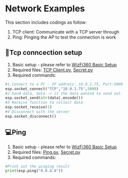 # Network Examples
This section includes codings as follow:
1. TCP client: Communicate with a TCP server through
2. Ping: Pinging the AP to test the connection is work

## 🔰Tcp conncection setup
1. Basic setup - please refer to [WizFi360 Basic Setup][link-readme]
2. Required files: [TCP Client.py][link-tcp], [Secret.py][link-secret]
3. Required commands:
```python
#1.Connect to a PC - IP address: 10.0.1.75, Port:5000
esp.socket_connect("TCP","10.0.1.75",5000) 
#2.Send data, data -> it the data wanted to send out.
esp.socket_send(str(data).encode())
#3 Receive function to collect data
esp.socket_receive(1)
#4 Disconnect with the server
esp.socket_disconnect()
```
## 💻Ping
1. Basic setup - please refer to [WizFi360 Basic Setup][link-readme]
2. Required files: [Ping.py][link-ping], [Secret.py][link-secret]
3. Required commands:
```python
#Print out the pinging result
print(esp.ping("8.8.8.8"))
```


[link-readme]: https://github.com/ronpang/WizFi360-cpy
[link-tcp]: https://github.com/ronpang/WizFi360-cpy/blob/main/examples/Network/TCP%20client.py
[link-secret]: https://github.com/ronpang/WizFi360-cpy/blob/main/examples/secrets.py
[link-ping]: https://github.com/ronpang/WizFi360-cpy/blob/main/examples/Network/ping.py
